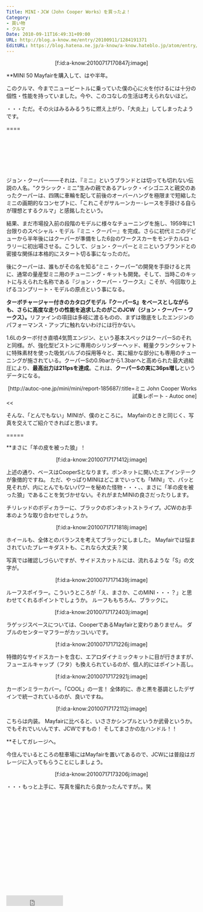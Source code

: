 ```yaml
---
Title: MINI・JCW（John Cooper Works）を買ったよ！
Category:
- 買い物
- クルマ
Date: 2010-09-11T16:49:31+09:00
URL: http://blog.a-know.me/entry/20100911/1284191371
EditURL: https://blog.hatena.ne.jp/a-know/a-know.hateblo.jp/atom/entry/12921228815727979805
---
```


<div align=center>[f:id:a-know:20100717170847j:image]</div>


**MINI 50 Mayfairを購入して、はや半年。

このクルマ、今までニュービートルに乗っていた僕の心に火を付けるには十分の個性・性能を持っていました。今や、このコなしの生活は考えられないほど。

・・・ただ。その火はみるみるうちに燃え上がり、「大炎上」してしまったようです。

====

<script async src="//pagead2.googlesyndication.com/pagead/js/adsbygoogle.js"></script>
<!-- article-top -->
<ins class="adsbygoogle"
     style="display:inline-block;width:728px;height:90px"
     data-ad-client="ca-pub-3463034538369189"
     data-ad-slot="8367620130"></ins>
<script>
(adsbygoogle = window.adsbygoogle || []).push({});
</script>


>>
ジョン・クーパー――それは、『ミニ』というブランドとは切っても切れない伝説の人名。“クラシック・ミニ”生みの親であるアレック・イシゴニスと親交のあったクーパーは、四隅に車輪を配して前後のオーバーハングを極限まで短縮したミニの画期的なコンセプトに、「これこそがサルーンカー･レースを手掛ける自らが理想とするクルマ」と感銘したという。

結果、まだ市場投入前の段階のモデルに様々なチューニングを施し、1959年に1台限りのスペシャル・モデル『ミニ・クーパー』を完成。さらに初代ミニのデビューから半年後にはクーパーが準備をした6台のワークスカーをモンテカルロ・ラリーに初出場させる。こうして、ジョン・クーパーとミニというブランドとの密接な関係は本格的にスタート切る事になったのだ。

後にクーパーは、誰もがその名を知る“ミニ・クーパー”の開発を手掛けると共に、通常の量産型ミニ用のチューニング・キットも開発。そして、当時このキットに与えられた名称である『ジョン・クーパー・ワークス』こそが、今回取り上げるコンプリート・モデルの原点という事になる。


<span style="font-weight:bold;">ターボチャージャー付きのカタログモデル『クーパーS』をベースとしながらも、さらに高度な走りの性能を追求したのがこのJCW（ジョン・クーパー・ワークス）。</span>リファインの項目は多岐に渡るものの、まずは徹底をしたエンジンのパフォーマンス・アップに触れないわけには行かない。

1.6Lのターボ付き直噴4気筒エンジン、という基本スペックはクーパーSのそれと同様。が、強化型ピストンに専用のシリンダーヘッド、軽量クランクシャフトに特殊素材を使った吸気バルブの採用等々と、実に細かな部分にも専用のチューニングが施されている。クーパーSの0.9barから1.3barへと高められた最大過給圧により、<span style="font-weight:bold;">最高出力は211psを達成</span>。これは、<span style="font-weight:bold;">クーパーSの実に36ps増し</span>というデータになる。

<div align=right>[http://autoc-one.jp/mini/mini/report-185687/:title=ミニ John Cooper Works 試乗レポート - Autoc one]</div>
<<


そんな、「とんでもない」MINIが、僕のところに。
Mayfairのときと同じく、写真を交えてご紹介できればと思います。


=====

**まさに「羊の皮を被った狼」！


<div align=center>[f:id:a-know:20100717171412j:image]</div>


上述の通り、ベースはCooperSとなります。ボンネットに開いたエアインテークが象徴的ですね。
ただ、やっぱりMINIはどこまでいっても「MINI」で、パッと見それが、内にとんでもないパワーを秘めた怪物・・・、、まさに「羊の皮を被った狼」であることを気づかせない。それがまたMINIの良さだったりします。

チリレッドのボディカラーに、ブラックのボンネットストライプ。JCWのお手本のような取り合わせでしょうか。



<div align=center>[f:id:a-know:20100717171818j:image]</div>


ホイールも、全体とのバランスを考えてブラックにしました。
Mayfairでは悩まされていたブレーキダストも、これなら大丈夫？笑

写真では確認しづらいですが、サイドスカットルには、流れるような「S」の文字が。



<div align=center>[f:id:a-know:20100717171439j:image]</div>



ルーフスポイラー。こういうところが「え、まさか、このMINI・・・？」と思わせてくれるポイントでしょうか。
ルーフももちろん、ブラックに。



<div align=center>[f:id:a-know:20100717172403j:image]</div>


ラゲッジスペースについては、CooperであるMayfairと変わりありません。
ダブルのセンターマフラーがカッコいいです。



<div align=center>[f:id:a-know:20100717171226j:image]</div>


特徴的なサイドスカートを含む、エアロダイナミックキットに目が行きますが、フューエルキャップ（フタ）も換えられているのが、個人的にはポイント高し。



<div align=center>[f:id:a-know:20100717172921j:image]</div>


カーボンミラーカバー。「COOL」の一言！
全体的に、赤と黒を基調としたデザインで統一されているのが、良いですね。



<div align=center>[f:id:a-know:20100717172112j:image]</div>


こちらは内装。
Mayfairに比べると、いささかシンプルというか武骨というか。でもそれでいいんです、JCWですもの！
そしてまさかの左ハンドル！！



**そしてガレージへ。


今住んでいるところの駐車場にはMayfairを置いてあるので、JCWには普段はガレージに入ってもらうことにしましょう。


<div align=center>[f:id:a-know:20100717173206j:image]</div>


・・・もっと上手に、写真を撮れたら良かったんですが。。笑


<script async src="//pagead2.googlesyndication.com/pagead/js/adsbygoogle.js"></script>
<!-- article-bottom2 -->
<ins class="adsbygoogle"
     style="display:inline-block;width:300px;height:250px"
     data-ad-client="ca-pub-3463034538369189"
     data-ad-slot="5274552934"></ins>
<script>
(adsbygoogle = window.adsbygoogle || []).push({});
</script>

<iframe src="http://blog.hatena.ne.jp/a-know/a-know.hateblo.jp/subscribe/iframe" allowtransparency="true" frameborder="0" scrolling="no" width="150" height="28"></iframe>
